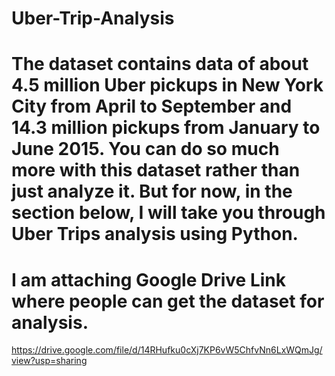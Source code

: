 # Uber-Trip-Analysis

# The dataset contains data of about 4.5 million Uber pickups in New York City from April to September and 14.3 million pickups from January to June 2015. You can do so much more with this dataset rather than just analyze it. But for now, in the section below, I will take you through Uber Trips analysis using Python.


# I am attaching Google Drive Link where people can get the dataset for analysis.

https://drive.google.com/file/d/14RHufku0cXj7KP6vW5ChfvNn6LxWQmJg/view?usp=sharing
